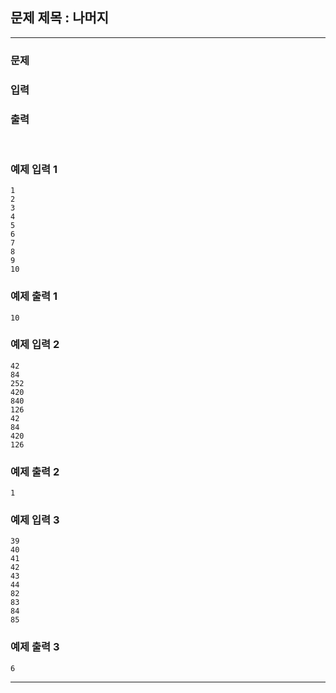 ## 문제 제목 : 나머지

---

### 문제



### 입력


### 출력


<br/>

### 예제 입력 1

```text
1
2
3
4
5
6
7
8
9
10
```

### 예제 출력 1

```text
10
```

### 예제 입력 2

```text
42
84
252
420
840
126
42
84
420
126
```

### 예제 출력 2

```text
1
```

### 예제 입력 3

```text
39
40
41
42
43
44
82
83
84
85
```

### 예제 출력 3

```text
6
```

---

